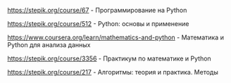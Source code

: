 https://stepik.org/course/67 - 
Программирование на Python

https://stepik.org/course/512 - 
Python: основы и применение

https://www.coursera.org/learn/mathematics-and-python - 
Математика и Python для анализа данных

https://stepik.org/course/3356 - 
Практикум по математике и Python

https://stepik.org/course/217 - 
Алгоритмы: теория и практика. Методы
